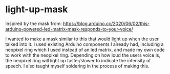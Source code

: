 # light-up-mask

Inspired by the mask from: https://blog.arduino.cc/2020/06/02/this-arduino-powered-led-matrix-mask-responds-to-your-voice/

I wanted to make a mask similar to this that would light up when the user talked into it.
I used existing Arduino components I already had, including a neopixel ring which I used instead of an led matrix, and made my own code to work with the neopixel ring. Depending on how loud the users voice is, the neopixel ring will light up faster/slower to indicate the intensity of speech. I also taught myself soldering in the process of making this.
